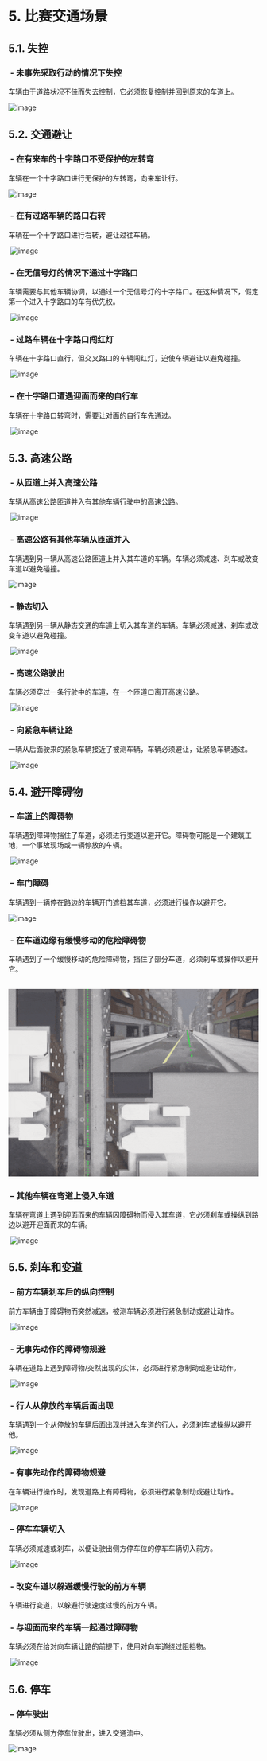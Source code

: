 
# 5. 比赛交通场景<!-- {docsify-ignore} -->
## 5.1. 失控

###  - 未事先采取行动的情况下失控

车辆由于道路状况不佳而失去控制，它必须恢复控制并回到原来的车道上。

![image](images/1.gif)

## 5.2. 交通避让

###  - 在有来车的十字路口不受保护的左转弯

车辆在一个十字路口进行无保护的左转弯，向来车让行。

![image](images/2.gif)

###  - 在有过路车辆的路口右转

车辆在一个十字路口进行右转，避让过往车辆。

 ![image](images/3.gif)

###  - 在无信号灯的情况下通过十字路口

车辆需要与其他车辆协调，以通过一个无信号灯的十字路口。在这种情况下，假定第一个进入十字路口的车有优先权。

 ![image](images/4.gif)

###  - 过路车辆在十字路口闯红灯

车辆在十字路口直行，但交叉路口的车辆闯红灯，迫使车辆避让以避免碰撞。

 ![image](images/5.gif)

###  – 在十字路口遭遇迎面而来的自行车

车辆在十字路口转弯时，需要让对面的自行车先通过。

 ![image](images/6.gif)

## 5.3. 高速公路

###  - 从匝道上并入高速公路

车辆从高速公路匝道并入有其他车辆行驶中的高速公路。

 ![image](images/7.gif)

###  - 高速公路有其他车辆从匝道并入

车辆遇到另一辆从高速公路匝道上并入其车道的车辆。车辆必须减速、刹车或改变车道以避免碰撞。

![image](images/8.gif)

###  - 静态切入

车辆遇到另一辆从静态交通的车道上切入其车道的车辆。车辆必须减速、刹车或改变车道以避免碰撞。

 ![image](images/9.gif)

###  - 高速公路驶出

车辆必须穿过一条行驶中的车道，在一个匝道口离开高速公路。

 ![image](images/10.gif)

###  - 向紧急车辆让路

一辆从后面驶来的紧急车辆接近了被测车辆，车辆必须避让，让紧急车辆通过。

 ![image](images/11.gif)

## 5.4. 避开障碍物

###  – 车道上的障碍物

车辆遇到障碍物挡住了车道，必须进行变道以避开它。障碍物可能是一个建筑工地，一个事故现场或一辆停放的车辆。

 ![image](images/12.gif)

###  – 车门障碍

车辆遇到一辆停在路边的车辆开门遮挡其车道，必须进行操作以避开它。

![image](images/13.gif)

###  - 在车道边缘有缓慢移动的危险障碍物

车辆遇到了一个缓慢移动的危险障碍物，挡住了部分车道，必须刹车或操作以避开它。

 ![image](images/14.gif)

###  – 其他车辆在弯道上侵入车道

车辆在弯道上遇到迎面而来的车辆因障碍物而侵入其车道，它必须刹车或操纵到路边以避开迎面而来的车辆。

 ![image](images/15.gif)

## 5.5. 刹车和变道

###  – 前方车辆刹车后的纵向控制

前方车辆由于障碍物而突然减速，被测车辆必须进行紧急制动或避让动作。

 ![image](images/16.gif)

###  - 无事先动作的障碍物规避

车辆在道路上遇到障碍物/突然出现的实体，必须进行紧急制动或避让动作。

 ![image](images/17.gif)

###  - 行人从停放的车辆后面出现 

车辆遇到一个从停放的车辆后面出现并进入车道的行人，必须刹车或操纵以避开他。

 ![image](images/18.gif)

###  - 有事先动作的障碍物规避

在车辆进行操作时，发现道路上有障碍物，必须进行紧急制动或避让动作。

 ![image](images/19.gif)

###  – 停车车辆切入

车辆必须减速或刹车，以便让驶出侧方停车位的停车车辆切入前方。

 ![image](images/20.gif)

###  - 改变车道以躲避缓慢行驶的前方车辆

车辆进行变道，以躲避行驶速度过慢的前方车辆。

###  - 与迎面而来的车辆一起通过障碍物

车辆必须在给对向车辆让路的前提下，使用对向车道绕过阻挡物。

 ![image](images/22.gif)

## 5.6. 停车

###  – 停车驶出

车辆必须从侧方停车位驶出，进入交通流中。

![image](images/23.gif)
